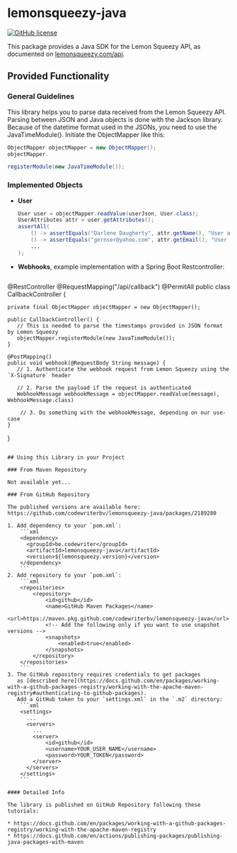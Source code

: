 # lemonsqueezy-java

[![GitHub license](https://img.shields.io/github/license/NdoleStudio/lemonsqueezy-go?color=brightgreen)](https://github.com/NdoleStudio/lemonsqueezy-go/blob/master/LICENSE)

This package provides a Java SDK for the Lemon Squeezy API, as documented
on [lemonsqueezy.com/api](https://docs.lemonsqueezy.com/api).

## Provided Functionality

### General Guidelines

This library helps you to parse data received from the Lemon Squeezy API. Parsing between JSON and Java objects is done
with the Jackson library. Because of the datetime format used in the JSONs, you need to use the JavaTimeModule().
Initiate the ObjectMapper like this:

```java
ObjectMapper objectMapper = new ObjectMapper();
objectMapper.

registerModule(new JavaTimeModule());
```

### Implemented Objects

* **User**
    ```java
    User user = objectMapper.readValue(userJson, User.class);
    UserAttributes attr = user.getAttributes();
    assertAll(
        () -> assertEquals("Darlene Daugherty", attr.getName(), "User attributes name should be equal"),
        () -> assertEquals("gernser@yahoo.com", attr.getEmail(), "User attributes email should be equal"),
        ...
    );
    ```
* **Webhooks**, example implementation with a Spring Boot Restcontroller:
  ```java

@RestController
@RequestMapping("/api/callback")
@PermitAll
public class CallbackController {

    private final ObjectMapper objectMapper = new ObjectMapper();
 
    public CallbackController() {
       // This is needed to parse the timestamps provided in JSON format by Lemon Squeezy
       objectMapper.registerModule(new JavaTimeModule());
    }
 
    @PostMapping()
    public void webhook(@RequestBody String message) {
       // 1. Authenticate the webhook request from Lemon Squeezy using the `X-Signature` header
 
       // 2. Parse the payload if the request is authenticated
       WebhookMessage webhookMessage = objectMapper.readValue(message), WebhookMessage.class)

        // 3. Do something with the webhookMessage, depending on our use-case
    }

}

```

## Using this Library in your Project

### From Maven Repository

Not available yet...

### From GitHub Repository

The published versions are available here: https://github.com/codewriterbv/lemonsqueezy-java/packages/2189280

1. Add dependency to your `pom.xml`:
    ```xml
    <dependency>
      <groupId>be.codewriter</groupId>
      <artifactId>lemonsqueezy-java</artifactId>
      <version>${lemonsqueezy.version}</version>
    </dependency> 
    ```
2. Add repository to your `pom.xml`:
    ```xml
    <repositories>
        <repository>
            <id>github</id>
            <name>GitHub Maven Packages</name>
            <url>https://maven.pkg.github.com/codewriterbv/lemonsqueezy-java</url>
            <!-- Add the following only if you want to use snapshot versions -->
            <snapshots>
                <enabled>true</enabled>
            </snapshots>
        </repository>
    </repositories>
    ```
3. The GitHub repository requires credentials to get packages
   as [described here](https://docs.github.com/en/packages/working-with-a-github-packages-registry/working-with-the-apache-maven-registry#authenticating-to-github-packages).
   Add a GitHub token to your `settings.xml` in the `.m2` directory:
    ```xml
    <settings>
      ...
      <servers>
        ...
        <server>
            <id>github</id>
            <username>YOUR_USER_NAME</username>
            <password>YOUR_TOKEN</password>
        </server>
      </servers>
    </settings>
    ```

#### Detailed Info

The library is published on GitHub Repository following these tutorials:

* https://docs.github.com/en/packages/working-with-a-github-packages-registry/working-with-the-apache-maven-registry
* https://docs.github.com/en/actions/publishing-packages/publishing-java-packages-with-maven